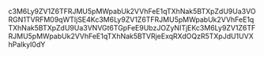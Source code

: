 c3M6Ly9ZV1Z6TFRJMU5pMWpabUk2VVhFeE1qTXhNak5BTXpZdU9Ua3VORGN1TVRFM09qWTIjSE4Kc3M6Ly9ZV1Z6TFRJMU5pMWpabUk2VVhFeE1qTXhNak5BTXpZdU9Ua3VNVGt6TGpFeE9UbzJOZyNITjEKc3M6Ly9ZV1Z6TFRJMU5pMWpabUk2VVhFeE1qTXhNak5BTVRjeExqRXdOQzR5TXpJdU1UVXhPalkyI0dY
